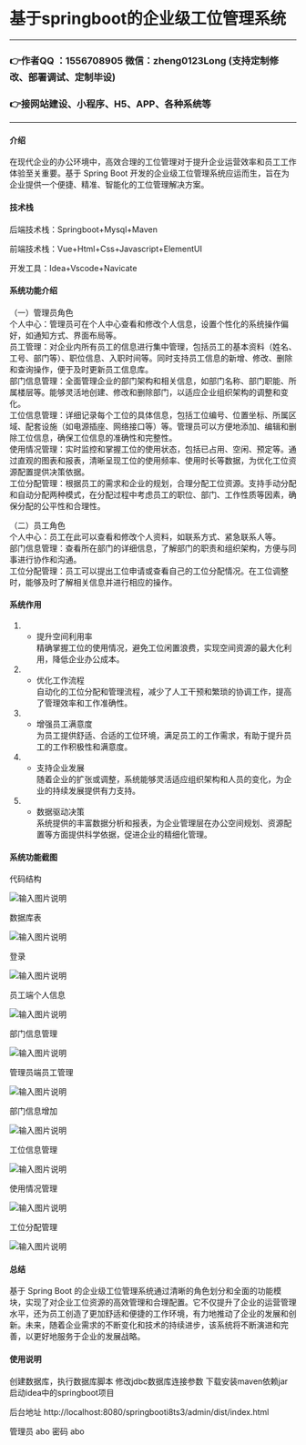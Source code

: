 # 基于springboot的企业级工位管理系统

---
### 👉作者QQ ：1556708905 微信：zheng0123Long (支持定制修改、部署调试、定制毕设)

### 👉接网站建设、小程序、H5、APP、各种系统等

---

#### 介绍

在现代企业的办公环境中，高效合理的工位管理对于提升企业运营效率和员工工作体验至关重要。基于 Spring Boot 开发的企业级工位管理系统应运而生，旨在为企业提供一个便捷、精准、智能化的工位管理解决方案。

#### 技术栈

后端技术栈：Springboot+Mysql+Maven

前端技术栈：Vue+Html+Css+Javascript+ElementUI

开发工具：Idea+Vscode+Navicate

#### 系统功能介绍

（一）管理员角色  
个人中心：管理员可在个人中心查看和修改个人信息，设置个性化的系统操作偏好，如通知方式、界面布局等。  
员工管理：对企业内所有员工的信息进行集中管理，包括员工的基本资料（姓名、工号、部门等）、职位信息、入职时间等。同时支持员工信息的新增、修改、删除和查询操作，便于及时更新员工信息库。  
部门信息管理：全面管理企业的部门架构和相关信息，如部门名称、部门职能、所属楼层等。能够灵活地创建、修改和删除部门，以适应企业组织架构的调整和变化。  
工位信息管理：详细记录每个工位的具体信息，包括工位编号、位置坐标、所属区域、配套设施（如电源插座、网络接口等）等。管理员可以方便地添加、编辑和删除工位信息，确保工位信息的准确性和完整性。  
使用情况管理：实时监控和掌握工位的使用状态，包括已占用、空闲、预定等。通过直观的图表和报表，清晰呈现工位的使用频率、使用时长等数据，为优化工位资源配置提供决策依据。  
工位分配管理：根据员工的需求和企业的规划，合理分配工位资源。支持手动分配和自动分配两种模式，在分配过程中考虑员工的职位、部门、工作性质等因素，确保分配的公平性和合理性。  

（二）员工角色  
个人中心：员工在此可以查看和修改个人资料，如联系方式、紧急联系人等。  
部门信息管理：查看所在部门的详细信息，了解部门的职责和组织架构，方便与同事进行协作和沟通。  
工位分配管理：员工可以提出工位申请或查看自己的工位分配情况。在工位调整时，能够及时了解相关信息并进行相应的操作。  

#### 系统作用



1. - 提升空间利用率  
精确掌握工位的使用情况，避免工位闲置浪费，实现空间资源的最大化利用，降低企业办公成本。  
1. - 优化工作流程  
自动化的工位分配和管理流程，减少了人工干预和繁琐的协调工作，提高了管理效率和工作准确性。  
1. - 增强员工满意度  
为员工提供舒适、合适的工位环境，满足员工的工作需求，有助于提升员工的工作积极性和满意度。  
1. - 支持企业发展  
随着企业的扩张或调整，系统能够灵活适应组织架构和人员的变化，为企业的持续发展提供有力支持。  
1. - 数据驱动决策  
系统提供的丰富数据分析和报表，为企业管理层在办公空间规划、资源配置等方面提供科学依据，促进企业的精细化管理。  



#### 系统功能截图

代码结构

![输入图片说明](images/8ad10d27c3a2440eb803cafd15f4c32.png)

数据库表

![输入图片说明](images/32d1d6b7fc72fbd5087048ae9a65999.png)

登录

![输入图片说明](images/01bf35326091a840dba85013bb14afb.png)

员工端个人信息

![输入图片说明](images/b7712b24293f22c09954c18e1b05f90.png)

部门信息管理

![输入图片说明](images/dab7367e69f32d38f5154df3354528a.png)

管理员端员工管理

![输入图片说明](images/4e2f95591d70d8f4dc904c60367998f.png)

部门信息增加

![输入图片说明](images/ba95a811600de951164a13e850d87f7.png)

工位信息管理

![输入图片说明](images/52eac48baa855aa0f5b7254df8a91c9.png)

使用情况管理

![输入图片说明](images/f64c494cf91809ec01322ec9e4d1eb1.png)

工位分配管理

![输入图片说明](images/ec8a660c413a0f2434e5ba51e2b9ec5.png)

#### 总结

基于 Spring Boot 的企业级工位管理系统通过清晰的角色划分和全面的功能模块，实现了对企业工位资源的高效管理和合理配置。它不仅提升了企业的运营管理水平，还为员工创造了更加舒适和便捷的工作环境，有力地推动了企业的发展和创新。未来，随着企业需求的不断变化和技术的持续进步，该系统将不断演进和完善，以更好地服务于企业的发展战略。

#### 使用说明

创建数据库，执行数据库脚本 修改jdbc数据库连接参数 下载安装maven依赖jar 启动idea中的springboot项目

后台地址
http://localhost:8080/springbooti8ts3/admin/dist/index.html

管理员  abo 密码 abo